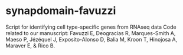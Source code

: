 # synapdomain-favuzzi
Script for identifying cell type-specific genes from RNAseq data
Code related to our manuscript: Favuzzi E, Deogracias R, Marques-Smith A, Maeso P, Jézéquel J, Exposito-Alonso D, Balia M, Kroon T, Hinojosa A, Maraver E, & Rico B.
